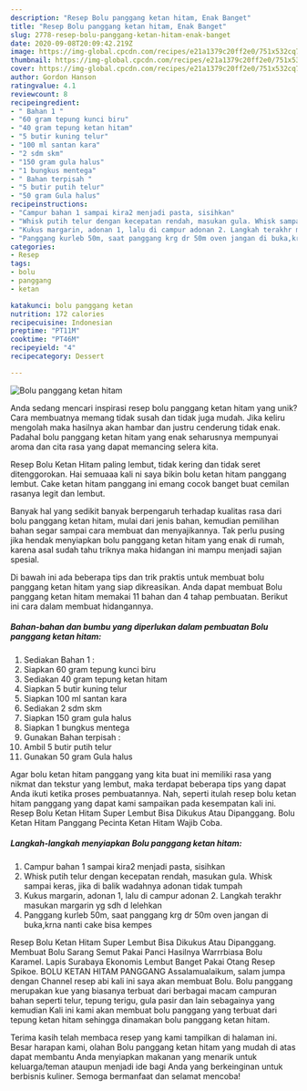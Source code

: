 ```yaml
---
description: "Resep Bolu panggang ketan hitam, Enak Banget"
title: "Resep Bolu panggang ketan hitam, Enak Banget"
slug: 2778-resep-bolu-panggang-ketan-hitam-enak-banget
date: 2020-09-08T20:09:42.219Z
image: https://img-global.cpcdn.com/recipes/e21a1379c20ff2e0/751x532cq70/bolu-panggang-ketan-hitam-foto-resep-utama.jpg
thumbnail: https://img-global.cpcdn.com/recipes/e21a1379c20ff2e0/751x532cq70/bolu-panggang-ketan-hitam-foto-resep-utama.jpg
cover: https://img-global.cpcdn.com/recipes/e21a1379c20ff2e0/751x532cq70/bolu-panggang-ketan-hitam-foto-resep-utama.jpg
author: Gordon Hanson
ratingvalue: 4.1
reviewcount: 8
recipeingredient:
- " Bahan 1 "
- "60 gram tepung kunci biru"
- "40 gram tepung ketan hitam"
- "5 butir kuning telur"
- "100 ml santan kara"
- "2 sdm skm"
- "150 gram gula halus"
- "1 bungkus mentega"
- " Bahan terpisah "
- "5 butir putih telur"
- "50 gram Gula halus"
recipeinstructions:
- "Campur bahan 1 sampai kira2 menjadi pasta, sisihkan"
- "Whisk putih telur dengan kecepatan rendah, masukan gula. Whisk sampai keras, jika di balik wadahnya adonan tidak tumpah"
- "Kukus margarin, adonan 1, lalu di campur adonan 2. Langkah terakhr masukan margarin yg sdh d lelehkan"
- "Panggang kurleb 50m, saat panggang krg dr 50m oven jangan di buka,krna nanti cake bisa kempes"
categories:
- Resep
tags:
- bolu
- panggang
- ketan

katakunci: bolu panggang ketan 
nutrition: 172 calories
recipecuisine: Indonesian
preptime: "PT11M"
cooktime: "PT46M"
recipeyield: "4"
recipecategory: Dessert

---
```



![Bolu panggang ketan hitam](https://img-global.cpcdn.com/recipes/e21a1379c20ff2e0/751x532cq70/bolu-panggang-ketan-hitam-foto-resep-utama.jpg)

Anda sedang mencari inspirasi resep bolu panggang ketan hitam yang unik? Cara membuatnya memang tidak susah dan tidak juga mudah. Jika keliru mengolah maka hasilnya akan hambar dan justru cenderung tidak enak. Padahal bolu panggang ketan hitam yang enak seharusnya mempunyai aroma dan cita rasa yang dapat memancing selera kita.

Resep Bolu Ketan Hitam paling lembut, tidak kering dan tidak seret ditenggorokan. Hai semuaaa kali ni saya bikin bolu ketan hitam panggang lembut. Cake ketan hitam panggang ini emang cocok banget buat cemilan rasanya legit dan lembut.

Banyak hal yang sedikit banyak berpengaruh terhadap kualitas rasa dari bolu panggang ketan hitam, mulai dari jenis bahan, kemudian pemilihan bahan segar sampai cara membuat dan menyajikannya. Tak perlu pusing jika hendak menyiapkan bolu panggang ketan hitam yang enak di rumah, karena asal sudah tahu triknya maka hidangan ini mampu menjadi sajian spesial.


Di bawah ini ada beberapa tips dan trik praktis untuk membuat bolu panggang ketan hitam yang siap dikreasikan. Anda dapat membuat Bolu panggang ketan hitam memakai 11 bahan dan 4 tahap pembuatan. Berikut ini cara dalam membuat hidangannya.

<!--inarticleads1-->

##### Bahan-bahan dan bumbu yang diperlukan dalam pembuatan Bolu panggang ketan hitam:

1. Sediakan  Bahan 1 :
1. Siapkan 60 gram tepung kunci biru
1. Sediakan 40 gram tepung ketan hitam
1. Siapkan 5 butir kuning telur
1. Siapkan 100 ml santan kara
1. Sediakan 2 sdm skm
1. Siapkan 150 gram gula halus
1. Siapkan 1 bungkus mentega
1. Gunakan  Bahan terpisah :
1. Ambil 5 butir putih telur
1. Gunakan 50 gram Gula halus


Agar bolu ketan hitam panggang yang kita buat ini memiliki rasa yang nikmat dan tekstur yang lembut, maka terdapat beberapa tips yang dapat Anda ikuti ketika proses pembuatannya. Nah, seperti itulah resep bolu ketan hitam panggang yang dapat kami sampaikan pada kesempatan kali ini. Resep Bolu Ketan Hitam Super Lembut Bisa Dikukus Atau Dipanggang. Bolu Ketan Hitam Panggang Pecinta Ketan Hitam Wajib Coba. 

<!--inarticleads2-->

##### Langkah-langkah menyiapkan Bolu panggang ketan hitam:

1. Campur bahan 1 sampai kira2 menjadi pasta, sisihkan
1. Whisk putih telur dengan kecepatan rendah, masukan gula. Whisk sampai keras, jika di balik wadahnya adonan tidak tumpah
1. Kukus margarin, adonan 1, lalu di campur adonan 2. Langkah terakhr masukan margarin yg sdh d lelehkan
1. Panggang kurleb 50m, saat panggang krg dr 50m oven jangan di buka,krna nanti cake bisa kempes


Resep Bolu Ketan Hitam Super Lembut Bisa Dikukus Atau Dipanggang. Membuat Bolu Sarang Semut Pakai Panci Hasilnya Warrrbiasa Bolu Karamel. Lapis Surabaya Ekonomis Lembut Banget Pakai Otang Resep Spikoe. BOLU KETAN HITAM PANGGANG Assalamualaikum, salam jumpa dengan Channel resep abi kali ini saya akan membuat Bolu. Bolu panggang merupakan kue yang biasanya terbuat dari berbagai macam campuran bahan seperti telur, tepung terigu, gula pasir dan lain sebagainya yang kemudian Kali ini kami akan membuat bolu panggang yang terbuat dari tepung ketan hitam sehingga dinamakan bolu panggang ketan hitam. 

Terima kasih telah membaca resep yang kami tampilkan di halaman ini. Besar harapan kami, olahan Bolu panggang ketan hitam yang mudah di atas dapat membantu Anda menyiapkan makanan yang menarik untuk keluarga/teman ataupun menjadi ide bagi Anda yang berkeinginan untuk berbisnis kuliner. Semoga bermanfaat dan selamat mencoba!

